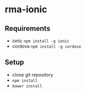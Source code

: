 # rma-ionic

## Requirements
- ionic `npm install -g ionic`
- cordova `npm install -g cordova`


## Setup
- clone git repository
- `npm install`
- `bower install`
